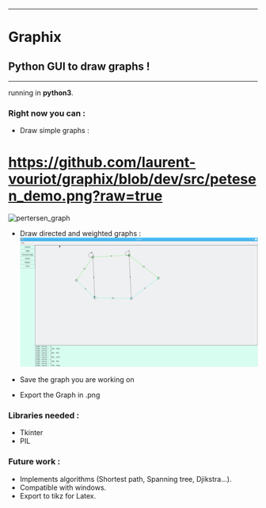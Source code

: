 <!--
	 ___                     _ __   _         _            
    / __|     _ _   __ _    | '_ \ | |_      (_)    __ __  
   | (_ |    | '_| / _` |   | .__/ | ' \     | |    \ \ /  
    \___|   _|_|_  \__,_|   |_|__  |_||_|   _|_|_   /_\_\  
   _|"""""|_|"""""|_|"""""|_|"""""|_|"""""|_|"""""|_|"""""| 
   "`-0-0-'"`-0-0-'"`-0-0-'"`-0-0-'"`-0-0-'"`-0-0-'"`-0-0-' 
-->
-------------------------------------------------------------
# Graphix 
## Python GUI to draw __graphs__ !

-------------------------------------------------------------
running in __python3__. 

### Right now you can : 

- Draw simple graphs : 
# https://github.com/laurent-vouriot/graphix/blob/dev/src/petesen_demo.png?raw=true
![pertersen_graph](https://github.com/laurent-vouriot/graphix/blob/dev/src/petesen_demo.png?raw=true)
- Draw directed and weighted graphs :   
![weighted_graph](src/weighted_graph_demo.png)

- Save the graph you are working on
- Export the Graph in .png

### Libraries needed :
- Tkinter
- PIL 

### Future work : 
- Implements algorithms (Shortest path, Spanning tree, Djikstra...).
- Compatible with windows.
- Export to tikz for Latex.

